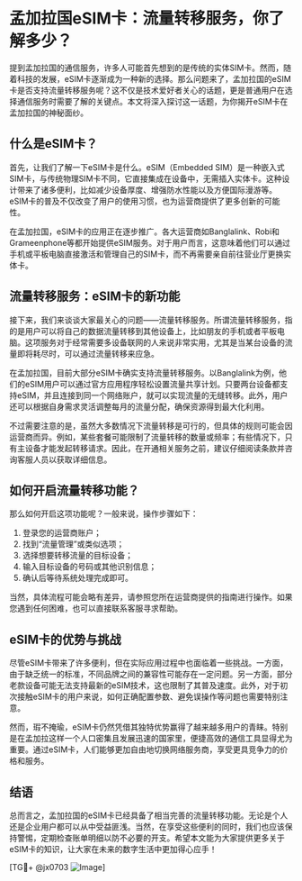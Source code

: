 # 孟加拉国eSIM卡：流量转移服务，你了解多少？

提到孟加拉国的通信服务，许多人可能首先想到的是传统的实体SIM卡。然而，随着科技的发展，eSIM卡逐渐成为一种新的选择。那么问题来了，孟加拉国的eSIM卡是否支持流量转移服务呢？这不仅是技术爱好者关心的话题，更是普通用户在选择通信服务时需要了解的关键点。本文将深入探讨这一话题，为你揭开eSIM卡在孟加拉国的神秘面纱。

## 什么是eSIM卡？

首先，让我们了解一下eSIM卡是什么。eSIM（Embedded SIM）是一种嵌入式SIM卡，与传统物理SIM卡不同，它直接集成在设备中，无需插入实体卡。这种设计带来了诸多便利，比如减少设备厚度、增强防水性能以及方便国际漫游等。eSIM卡的普及不仅改变了用户的使用习惯，也为运营商提供了更多创新的可能性。

在孟加拉国，eSIM卡的应用正在逐步推广。各大运营商如Banglalink、Robi和Grameenphone等都开始提供eSIM服务。对于用户而言，这意味着他们可以通过手机或平板电脑直接激活和管理自己的SIM卡，而不再需要亲自前往营业厅更换实体卡。

## 流量转移服务：eSIM卡的新功能

接下来，我们来谈谈大家最关心的问题——流量转移服务。所谓流量转移服务，指的是用户可以将自己的数据流量转移到其他设备上，比如朋友的手机或者平板电脑。这项服务对于经常需要多设备联网的人来说非常实用，尤其是当某台设备的流量即将耗尽时，可以通过流量转移来应急。

在孟加拉国，目前大部分eSIM卡确实支持流量转移服务。以Banglalink为例，他们的eSIM用户可以通过官方应用程序轻松设置流量共享计划。只要两台设备都支持eSIM，并且连接到同一个网络账户，就可以实现流量的无缝转移。此外，用户还可以根据自身需求灵活调整每月的流量分配，确保资源得到最大化利用。

不过需要注意的是，虽然大多数情况下流量转移是可行的，但具体的规则可能会因运营商而异。例如，某些套餐可能限制了流量转移的数量或频率；有些情况下，只有主设备才能发起转移请求。因此，在开通相关服务之前，建议仔细阅读条款并咨询客服人员以获取详细信息。

## 如何开启流量转移功能？

那么如何开启这项功能呢？一般来说，操作步骤如下：

1. 登录您的运营商账户；
2. 找到“流量管理”或类似选项；
3. 选择想要转移流量的目标设备；
4. 输入目标设备的号码或其他识别信息；
5. 确认后等待系统处理完成即可。

当然，具体流程可能会略有差异，请参照您所在运营商提供的指南进行操作。如果您遇到任何困难，也可以直接联系客服寻求帮助。

## eSIM卡的优势与挑战

尽管eSIM卡带来了许多便利，但在实际应用过程中也面临着一些挑战。一方面，由于缺乏统一的标准，不同品牌之间的兼容性可能存在一定问题。另一方面，部分老款设备可能无法支持最新的eSIM技术，这也限制了其普及速度。此外，对于初次接触eSIM卡的用户来说，如何正确配置参数、避免误操作等问题也需要特别注意。

然而，瑕不掩瑜，eSIM卡仍然凭借其独特优势赢得了越来越多用户的青睐。特别是在孟加拉这样一个人口密集且发展迅速的国家里，便捷高效的通信工具显得尤为重要。通过eSIM卡，人们能够更加自由地切换网络服务商，享受更具竞争力的价格和服务。

## 结语

总而言之，孟加拉国的eSIM卡已经具备了相当完善的流量转移功能。无论是个人还是企业用户都可以从中受益匪浅。当然，在享受这些便利的同时，我们也应该保持警惕，定期检查账单明细以防不必要的开支。希望本文能为大家提供更多关于eSIM卡的知识，让大家在未来的数字生活中更加得心应手！

[TG💪+ @jx0703 ![Image](https://github.com/user-attachments/assets/dbca1d08-cadb-493c-b0ec-ad6f7a83f270)]